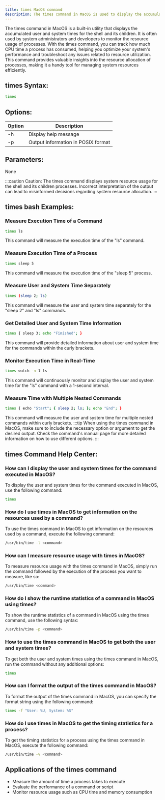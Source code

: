 ```yaml
---
title: times MacOS command
description: The times command in MacOS is used to display the accumulated user and system times for the shell and its children.
---
```


The times command in MacOS is a built-in utility that displays the accumulated user and system times for the shell and its children. It is often used by system administrators and developers to monitor the resource usage of processes. With the times command, you can track how much CPU time a process has consumed, helping you optimize your system's performance and troubleshoot any issues related to resource utilization. This command provides valuable insights into the resource allocation of processes, making it a handy tool for managing system resources efficiently.

## times Syntax:
```bash
times
```
## Options:
| Option       | Description                            |
|--------------|----------------------------------------|
| -h           | Display help message                    |
| -p           | Output information in POSIX format     |

## Parameters:
None

:::caution
Caution: The times command displays system resource usage for the shell and its children processes. Incorrect interpretation of the output can lead to misinformed decisions regarding system resource allocation.
:::
## times bash Examples:
### Measure Execution Time of a Command
```bash
times ls
```
This command will measure the execution time of the "ls" command.

### Measure Execution Time of a Process
```bash
times sleep 5
```
This command will measure the execution time of the "sleep 5" process.

### Measure User and System Time Separately
```bash
times (sleep 2; ls)
```
This command will measure the user and system time separately for the "sleep 2" and "ls" commands.

### Get Detailed User and System Time Information
```bash
times { sleep 3; echo "Finished"; }
```
This command will provide detailed information about user and system time for the commands within the curly brackets.

### Monitor Execution Time in Real-Time
```bash
times watch -n 1 ls
```
This command will continuously monitor and display the user and system time for the "ls" command with a 1-second interval.

### Measure Time with Multiple Nested Commands
```bash
times { echo "Start"; { sleep 2; ls; }; echo "End"; }
```
This command will measure the user and system time for multiple nested commands within curly brackets.
:::tip
When using the times command in MacOS, make sure to include the necessary option or argument to get the desired output. Check the command's manual page for more detailed information on how to use different options.
:::

## times Command Help Center:

### How can I display the user and system times for the command executed in MacOS?
To display the user and system times for the command executed in MacOS, use the following command:
```bash
times
```

### How do I use times in MacOS to get information on the resources used by a command?
To use the times command in MacOS to get information on the resources used by a command, execute the following command:
```bash
/usr/bin/time -l <command>
```

### How can I measure resource usage with times in MacOS?
To measure resource usage with the times command in MacOS, simply run the command followed by the execution of the process you want to measure, like so:
```bash
/usr/bin/time <command>
```

### How do I show the runtime statistics of a command in MacOS using times?
To show the runtime statistics of a command in MacOS using the times command, use the following syntax:
```bash
/usr/bin/time -p <command>
```

### How to use the times command in MacOS to get both the user and system times?
To get both the user and system times using the times command in MacOS, run the command without any additional options:
```bash
times
```

### How can I format the output of the times command in MacOS?
To format the output of the times command in MacOS, you can specify the format string using the following command:
```bash
times -f "User: %U, System: %S"
```

### How do I use times in MacOS to get the timing statistics for a process?
To get the timing statistics for a process using the times command in MacOS, execute the following command:
```bash
/usr/bin/time -v <command>
```
## Applications of the times command

- Measure the amount of time a process takes to execute 
- Evaluate the performance of a command or script 
- Monitor resource usage such as CPU time and memory consumption